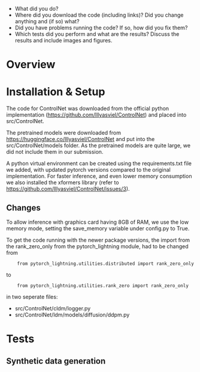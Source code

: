 - What did you do?
- Where did you download the code (including links)? Did you change anything and (if so) what?
- Did you have problems running the code? If so, how did you fix them?
- Which tests did you perform and what are the results? Discuss the results and include images and figures.

# Overview

# Installation & Setup
The code for ControlNet was downloaded from the official python implementation (https://github.com/lllyasviel/ControlNet) and placed into src/ControlNet.

The pretrained models were downloaded from https://huggingface.co/lllyasviel/ControlNet and put into the src/ControlNet/models folder. As the pretrained models are quite large, we did not include them in our submission.

A python virtual environment can be created using the requirements.txt file we added, with updated pytorch versions compared to the original implementation. For faster inference, and even lower memory consumption we also installed the xformers library (refer to https://github.com/lllyasviel/ControlNet/issues/3).

## Changes
To allow inference with graphics card having 8GB of RAM, we use the low memory mode, setting the save_memory variable under config.py to True.


To get the code running with the newer package versions, the import from the rank_zero_only from the pytorch_lightning module, had to be changed from 
```
    from pytorch_lightning.utilities.distributed import rank_zero_only
```
to
```
    from pytorch_lightning.utilities.rank_zero import rank_zero_only
```
in two seperate files:
- src/ControlNet/cldm/logger.py
- src/ControlNet/ldm/models/diffusion/ddpm.py


# Tests
## Synthetic data generation
